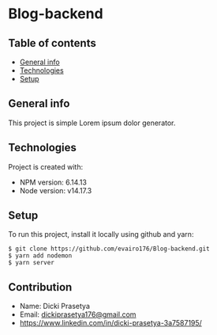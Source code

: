 # Blog-backend

## Table of contents

- [General info](#general-info)
- [Technologies](#technologies)
- [Setup](#setup)

## General info

This project is simple Lorem ipsum dolor generator.

## Technologies

Project is created with:

- NPM version: 6.14.13
- Node version: v14.17.3

## Setup

To run this project, install it locally using github and yarn:

```
$ git clone https://github.com/evairo176/Blog-backend.git
$ yarn add nodemon
$ yarn server

```

## Contribution

- Name: Dicki Prasetya
- Email: dickiprasetya176@gmail.com
- https://www.linkedin.com/in/dicki-prasetya-3a7587195/


